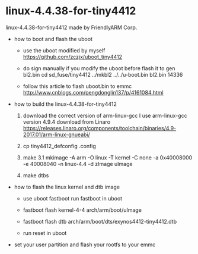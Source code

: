 # linux-4.4.38-for-tiny4412
linux-4.4.38-for-tiny4412 made by FriendlyARM Corp.

- how to boot and flash the uboot
    
    * use the uboot modified by myself
    https://github.com/zczjx/uboot_tiny4412
    
    * do sign manually if you modify the uboot
    before flash it to gen bl2.bin
    cd sd_fuse/tiny4412
   ../mkbl2 ../../u-boot.bin bl2.bin 14336

    * follow this article to flash uboot.bin to emmc
    http://www.cnblogs.com/pengdonglin137/p/4161084.html

- how to build the linux-4.4.38-for-tiny4412 
    
    1. download the correct version of arm-linux-gcc
    I use arm-linux-gcc version 4.9.4 download from Linaro
    https://releases.linaro.org/components/toolchain/binaries/4.9-2017.01/arm-linux-gnueabi/
    
    2. cp tiny4412_defconfig .config

    3. make
	   3.1 mkimage -A arm -O linux -T kernel -C none -a 0x40008000 -e 40008040 -n linux-4.4 -d zImage uImage

    4. make dtbs

- how to flash the linux kernel and dtb image

    - use uboot fastboot run fastboot in uboot

    - fastboot flash kernel-4-4 arch/arm/boot/uImage

    - fastboot flash dtb arch/arm/boot/dts/exynos4412-tiny4412.dtb

    - run reset in uboot

- set your user partition and flash your rootfs to your emmc

 
